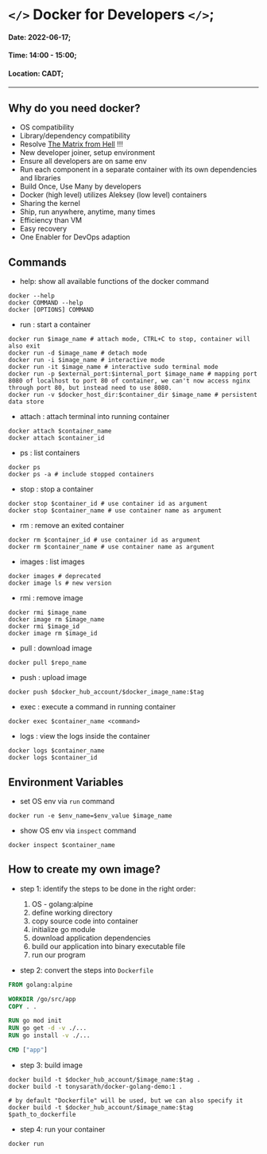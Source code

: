 # `</>` Docker for Developers `</>`;

#### Date: 2022-06-17;
#### Time: 14:00 - 15:00;
#### Location: CADT;

---

## Why do you need docker?

- OS compatibility
- Library/dependency compatibility
- Resolve [The Matrix from Hell](https://dzone.com/articles/are-you-stuck-in-the-new-devops-matrix-from-hell) !!!
- New developer joiner, setup environment
- Ensure all developers are on same env
- Run each component in a separate container with its own dependencies and libraries
- Build Once, Use Many by developers
- Docker (high level) utilizes Aleksey (low level) containers
- Sharing the kernel
- Ship, run anywhere, anytime, many times
- Efficiency than VM
- Easy recovery
- One Enabler for DevOps adaption

## Commands

- help: show all available functions of the docker command

```shell
docker --help 
docker COMMAND --help
docker [OPTIONS] COMMAND
```

- run : start a container

```shell
docker run $image_name # attach mode, CTRL+C to stop, container will also exit
docker run -d $image_name # detach mode
docker run -i $image_name # interactive mode
docker run -it $image_name # interactive sudo terminal mode
docker run -p $external_port:$internal_port $image_name # mapping port 8080 of localhost to port 80 of container, we can't now access nginx through port 80, but instead need to use 8080.
docker run -v $docker_host_dir:$container_dir $image_name # persistent data store
```

- attach : attach terminal into running container

```shell
docker attach $container_name
docker attach $container_id
```

- ps : list containers

```shell
docker ps
docker ps -a # include stopped containers
```

- stop : stop a container

```shell
docker stop $container_id # use container id as argument
docker stop $container_name # use container name as argument
```

- rm : remove an exited container

```shell
docker rm $container_id # use container id as argument
docker rm $container_name # use container name as argument
```

- images : list images

```shell
docker images # deprecated
docker image ls # new version
```

- rmi : remove image

```shell
docker rmi $image_name
docker image rm $image_name
docker rmi $image_id
docker image rm $image_id
```

- pull : download image

```shell
docker pull $repo_name
```

- push : upload image

```shell
docker push $docker_hub_account/$docker_image_name:$tag
```

- exec : execute a command in running container

```shell
docker exec $container_name <command>
```

- logs : view the logs inside the container

```shell
docker logs $container_name
docker logs $container_id
```

## Environment Variables

- set OS env via `run` command

```shell
docker run -e $env_name=$env_value $image_name
```

- show OS env via `inspect` command

```shell
docker inspect $container_name
```

## How to create my own image?

- step 1: identify the steps to be done in the right order:

  1. OS - golang:alpine
  2. define working directory
  3. copy source code into container
  4. initialize go module
  5. download application dependencies
  6. build our application into binary executable file
  7. run our program

- step 2: convert the steps into `Dockerfile`

```dockerfile
FROM golang:alpine

WORKDIR /go/src/app
COPY . .

RUN go mod init
RUN go get -d -v ./...
RUN go install -v ./...

CMD ["app"]

```

- step 3: build image

```shell
docker build -t $docker_hub_account/$image_name:$tag .
docker build -t tonysarath/docker-golang-demo:1 .

# by default "Dockerfile" will be used, but we can also specify it
docker build -t $docker_hub_account/$image_name:$tag $path_to_dockerfile
```

- step 4: run your container

```shell
docker run 
```